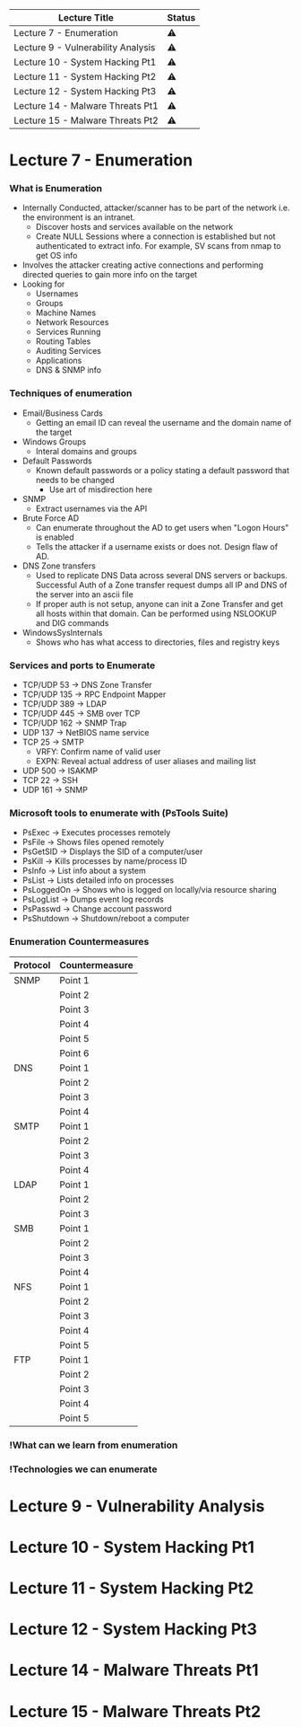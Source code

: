 | Lecture Title                      | Status    |
| ---------------------------------- | --------- |
| Lecture 7 - Enumeration            | :warning: |
| Lecture 9 - Vulnerability Analysis | :warning: |
| Lecture 10 - System Hacking Pt1    | :warning: |
| Lecture 11 - System Hacking Pt2    | :warning: |
| Lecture 12 - System Hacking Pt3    | :warning: |
| Lecture 14 - Malware Threats Pt1   | :warning: |
| Lecture 15 - Malware Threats Pt2   | :warning: |
<!--
:x:
:warning:
:white_check_mark:
-->


# Lecture 7 - Enumeration
### What is Enumeration
- Internally Conducted, attacker/scanner has to be part of the network i.e. the environment is an intranet.
	- Discover hosts and services available on the network
	- Create NULL Sessions where a connection is established but not authenticated to extract info. For example, SV scans from nmap to get OS info
- Involves the attacker creating active connections and performing directed queries to gain more info on the target
- Looking for
	- Usernames
	- Groups
	- Machine Names
	- Network Resources
	- Services Running
	- Routing Tables
	- Auditing Services
	- Applications
	- DNS & SNMP info
### Techniques of enumeration
- Email/Business Cards
	- Getting an email ID can reveal the username and the domain name of the target
- Windows Groups
	- Interal domains and groups
- Default Passwords
	- Known default passwords or a policy stating a default password that needs to be changed
		- Use art of misdirection here
- SNMP
	- Extract usernames via the API
- Brute Force AD
	- Can enumerate throughout the AD to get users when "Logon Hours" is enabled
	- Tells the attacker if a username exists or does not. Design flaw of AD.
- DNS Zone transfers
	- Used to replicate DNS Data across several DNS servers or backups. Successful Auth of a Zone transfer request dumps all IP and DNS of the server into an ascii file
	- If proper auth is not setup, anyone can init a Zone Transfer and get all hosts within that domain. Can be performed using NSLOOKUP and DIG commands
- WindowsSysInternals
	- Shows who has what access to directories, files and registry keys

### Services and ports to Enumerate
- TCP/UDP 53 -> DNS Zone Transfer
- TCP/UDP 135 -> RPC Endpoint Mapper
- TCP/UDP 389 -> LDAP
- TCP/UDP 445 -> SMB over TCP
- TCP/UDP 162 -> SNMP Trap
- UDP 137 -> NetBIOS name service
- TCP 25 -> SMTP
	- VRFY: Confirm name of valid user
	- EXPN: Reveal actual address of user aliases and mailing list
- UDP 500 -> ISAKMP
- TCP 22 -> SSH
- UDP 161 -> SNMP

### Microsoft tools to enumerate with (PsTools Suite)
- PsExec -> Executes processes remotely
- PsFile -> Shows files opened remotely
- PsGetSID -> Displays the SID of a computer/user
- PsKill -> Kills processes by name/process ID
- PsInfo -> List info about a system
- PsList -> Lists detailed info on processes
- PsLoggedOn -> Shows who is logged on locally/via resource sharing
- PsLogList -> Dumps event log records
- PsPasswd -> Change account password
- PsShutdown -> Shutdown/reboot a computer

### Enumeration Countermeasures
| Protocol | Countermeasure |
| -------- | -------------- |
| SNMP     | Point 1        |
|          | Point 2        |
|          | Point 3        |
|          | Point 4        |
|          | Point 5        |
|          | Point 6        |
| DNS      | Point 1        |
|          | Point 2        |
|          | Point 3        |
|          | Point 4        |
| SMTP     | Point 1        |
|          | Point 2        |
|          | Point 3        |
|          | Point 4        |
| LDAP     | Point 1        |
|          | Point 2        |
|          | Point 3        |
| SMB      | Point 1        |
|          | Point 2        |
|          | Point 3        |
|          | Point 4        |
| NFS      | Point 1        |
|          | Point 2        |
|          | Point 3        |
|          | Point 4        |
|          | Point 5        |
| FTP      | Point 1        |
|          | Point 2        |
|          | Point 3        |
|          | Point 4        |
|          | Point 5        |

### !What can we learn from enumeration
### !Technologies we can enumerate
# Lecture 9 - Vulnerability Analysis
# Lecture 10 - System Hacking Pt1
# Lecture 11 - System Hacking Pt2
# Lecture 12 - System Hacking Pt3
# Lecture 14 - Malware Threats Pt1
# Lecture 15 - Malware Threats Pt2